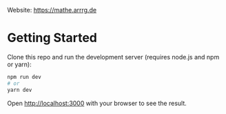 Website: https://mathe.arrrg.de

# Getting Started

Clone this repo and run the development server (requires node.js and npm or yarn):

```bash
npm run dev
# or
yarn dev
```

Open [http://localhost:3000](http://localhost:3000) with your browser to see the result.
